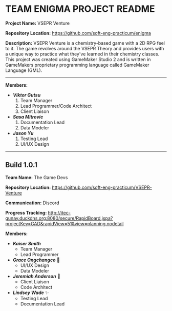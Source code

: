 # TEAM ENIGMA PROJECT README

**Project Name:** VSEPR Venture

**Repository Location:** https://github.com/soft-eng-practicum/enigma

**Description:** VSEPR Venture is a chemistry-based game with a 2D RPG feel to it. The game revolves around the VSEPR Theory and provides users with a unique way to practice what they've learned in their chemistry classes.
This project was created using GameMaker Studio 2 and is written in GameMakers proprietary programming language called GameMaker Language (GML).

***

**Members:**
* ***Viktor Gutsu***
  1. Team Manager
  2. Lead Programmer/Code Architect
  3. Client Liaison
* ***Sasa Mitrovic***
  1. Documentation Lead
  2. Data Modeler
* ***Jason Yu***
  1. Testing Lead
  2. UI/UX Design


***  

## Build 1.0.1

**Team Name:** The Game Devs

**Repository Location:** https://github.com/soft-eng-practicum/VSEPR-Venture

**Communication:** Discord

**Progress Tracking:** http://itec-gunay.duckdns.org:8080/secure/RapidBoard.jspa?projectKey=GAD&rapidView=51&view=planning.nodetail

**Members:**

* ***Kaiser Smith***
  * Team Manager
  * Lead Programmer
* ***Grace Ongchangco*** :rabbit:
  * UI/UX Design
  * Data Modeler
* ***Jeremiah Anderson*** :hankey:
  * Client Liaison
  * Code Architect
* ***Lindsey Wade*** :sparkles:
  * Testing Lead
  * Documentation Lead
